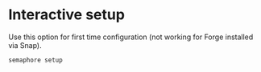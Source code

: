
# Interactive setup

Use this option for first time configuration (not working for Forge installed via Snap).

```bash
semaphore setup
```